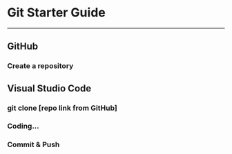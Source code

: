 # Git Starter Guide
----
## GitHub
### Create a repository

## Visual Studio Code
### git clone [repo link from GitHub]
### Coding...
### Commit & Push
